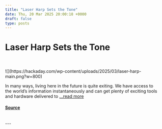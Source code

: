 ```yaml
---
title: "Laser Harp Sets the Tone"
date: Thu, 20 Mar 2025 20:00:18 +0000
draft: false
type: posts
---
```

# Laser Harp Sets the Tone

<br/>

<br/>
![](https://hackaday.com/wp-content/uploads/2025/03/laser-harp-main.png?w=800)

In many ways, living here in the future is quite exiting. We have access to the world’s information instantaneously and can get plenty of exciting tools and hardware delivered to […read more](https://hackaday.com/2025/03/20/laser-harp-sets-the-tone/)

#### [Source](https://hackaday.com/2025/03/20/laser-harp-sets-the-tone/)

<br/>
---
